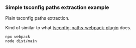 ### Simple tsconfig paths extraction example

Plain tsconfig paths extraction.

Kind of similar to what [tsconfig-paths-webpack-plugin](https://github.com/dividab/tsconfig-paths-webpack-plugin) does.

```
npx webpack
node dist/main
```
